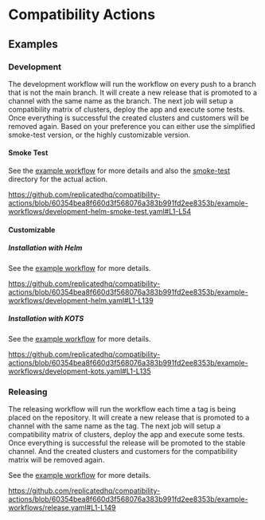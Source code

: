 # Compatibility Actions


## Examples

### Development
The development workflow will run the workflow on every push to a branch that is not the main branch. It will create a new release that is promoted to a channel with the same name as the branch.
The next job will setup a compatibility matrix of clusters, deploy the app and execute some tests. Once everything is successful the created clusters and customers will be removed again.
Based on your preference you can either use the simplified smoke-test version, or the highly customizable version.

#### Smoke Test
See the [example workflow](example-workflows/development-helm-smoke-test.yaml) for more details and also the [smoke-test](smoke-test) directory for the actual action.

https://github.com/replicatedhq/compatibility-actions/blob/60354bea8f660d3f568076a383b991fd2ee8353b/example-workflows/development-helm-smoke-test.yaml#L1-L54

#### Customizable

##### Installation with Helm
See the [example workflow](example-workflows/development-helm.yaml) for more details.

https://github.com/replicatedhq/compatibility-actions/blob/60354bea8f660d3f568076a383b991fd2ee8353b/example-workflows/development-helm.yaml#L1-L139

##### Installation with KOTS
See the [example workflow](example-workflows/development-kots.yaml) for more details.

https://github.com/replicatedhq/compatibility-actions/blob/60354bea8f660d3f568076a383b991fd2ee8353b/example-workflows/development-kots.yaml#L1-L135

### Releasing
The releasing workflow will run the workflow each time a tag is being placed on the repository. It will create a new release that is promoted to a channel with the same name as the tag.
The next job will setup a compatibility matrix of clusters, deploy the app and execute some tests. Once everything is successful the release will be promoted to the stable channel. And the created clusters and customers for the compatibility matrix will be removed again.

See the [example workflow](example-workflows/release.yaml) for more details.

https://github.com/replicatedhq/compatibility-actions/blob/60354bea8f660d3f568076a383b991fd2ee8353b/example-workflows/release.yaml#L1-L149